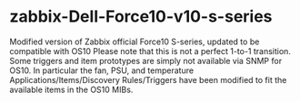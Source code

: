 # zabbix-Dell-Force10-v10-s-series
Modified version of Zabbix official Force10 S-series, updated to be compatible with OS10 
Please note that this is not a perfect 1-to-1 transition. Some triggers and item prototypes are simply not available via SNMP for OS10. In particular the fan, PSU, and temperature Applications/Items/Discovery Rules/Triggers have been modified to fit the available items in the OS10 MIBs. 
